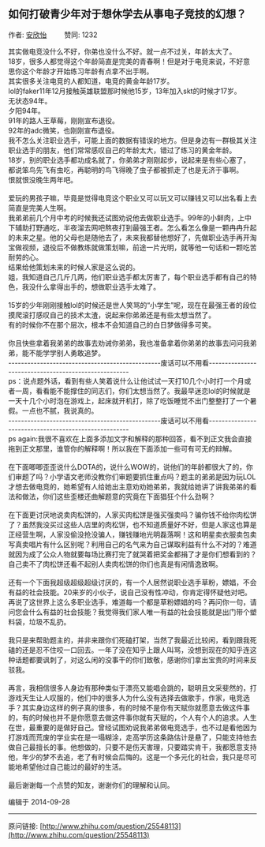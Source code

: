 ## 如何打破青少年对于想休学去从事电子竞技的幻想？

作者: [安欣怡](http://www.zhihu.com/people/an-xin-yi)&nbsp;&nbsp;&nbsp;&nbsp;&nbsp;&nbsp;&nbsp;&nbsp; 赞同: 1232


其实做电竞没什么不好，你弟也没什么不好。就一点不过关，年龄太大了。<br>18岁，很多人都觉得这个年龄简直是完美的青春啊！但是对于电竞来说，不好意思你这个年龄才开始练习年龄有点拿不出手啊。<br>其实很多关注电竞的人都知道，电竞的黄金年龄17岁。<br>lol的faker11年12月接触英雄联盟那时候他15岁，13年加入skt的时候才17岁。<br>无状态94年。<br>夕阳94年。<br>91年的路人王草莓，刚刚宣布退役。<br>92年的adc微笑，也刚刚宣布退役。<br>我不怎么关注职业选手，可能上面的数据有错误的地方。但是身边有一群极其关注职业选手的朋友，他们常常感叹自己的年龄太大，错过了练习的黄金年龄。<br>18岁，别的职业选手都功成名就了，你弟弟才刚刚起步，说起来是有些心塞了，都说笨鸟先飞有虫吃，再聪明的鸟飞得晚了虫子都被抓走了也是无济于事啊。<br>恨就恨没晚生两年吧。<br><br>爱玩的男孩子嘛，毕竟是觉得电竞这个职业又可以玩又可以赚钱又可以出名看上去简直是完美人生啊。<br>我弟弟前几个月中考的时候我还试图劝说他去做职业选手。99年的小鲜肉，上中下辅助打野通吃，半夜溜去网吧熬夜打到最强王者。怎么看怎么像是一颗冉冉升起的未来之星。他的父母也是随他去了，未来我都替他想好了，先做职业选手再开淘宝做视频，退役后不做教练就做策划嘛，前途一片光明，就等他一句话和一颗吃苦耐劳的心。<br>结果给他策划未来的时候人家是这么说的。<br>姐，我知道自己几斤几两，他们职业选手都太厉害了，每个职业选手都有自己的特色，我没什么拿得出手的，想做职业选手太难了。<br><br>15岁的少年刚刚接触lol的时候还是世人笑骂的“小学生”呢，现在在最强王者的段位摸爬滚打感叹自己的技术太渣，说起来你弟弟还是有些太想当然了。<br>有的时候你不在那个层次，根本不会知道自己的白日梦做得多可笑。<br><br>你且快些拿着我弟弟的故事去劝诫你弟弟，我也准备拿着你弟弟的故事去问问我弟弟，能不能学学别人勇敢追梦。<br>------------------------------------------------废话可以不用看-----------------------------------------------------<br>ps：说点题外话，看到有些人笑着说什么让他试试一天打10几个小时打一个月或者一周，看看能不能撑住的同志们，你们太想当然了。我最早迷恋lol的时候就是一天十几个小时泡在游戏上，起床就开机打，除了吃饭睡觉不出门整整打了一个暑假。一点也不腻，我说真的。<br>------------------------------------------------废话可以不用看----------------------------------------------------- <br>ps again:我很不喜欢在上面多添加文字和解释的那种回答，看不到正文我会直接拖到正文那里，谁管你的解释啊！所以我在下面添加一些可有可无的辩解。<br><br>在下面唧唧歪歪说什么DOTA的，说什么WOW的，说他们的年龄都很大了的，你们审题了吗？小学语文老师没教你们审题要抓住重点吗？题主的弟弟是因为玩LOL才想去做电竞的，她希望有人给她出主意劝劝她弟弟，我就给她讲了讲我弟弟的看法和做法，你们这些歪楼还曲解题意的究竟在下面猖狂个什么劲啊？<br><br>在下面更讨厌地说卖肉松饼的，人家买肉松饼是强买强卖吗？骗你钱不给你肉松饼了？虽然我没买过这些人店里的肉松饼，也不知道质量好不好，但是人家这也算是正经营生啊，人家没偷没抢没骗人，赚钱赚地光明磊落啊！这和明星卖衣服卖包卖写真卖唱片有什么区别呢？利用自己的名气来为自己谋取利益有什么不对的？难道就因为成了公众人物就要每场比赛打完了就哭着把奖金都捐了才是你们想看到的？自己卖不了肉松饼还看不起别人卖肉松饼的你们也真是有闲情逸致啊。<br><br>还有一个下面我超级超级超级讨厌的，有一个人居然说职业选手草粉，嫖娼，不会有益的社会技能。20来岁的小伙子，说自己没有性冲动，你肯定得怀疑他对吧。再说了这世界上这么多职业选手，难道每一个都是草粉嫖娼的吗？再问你一句，请问您会什么有益的社会技能？我觉得我们家人唯一有益的社会技能就是出门带个塑料袋，垃圾不乱扔。<br><br>我只是来帮助题主的，并非来跟你们死磕打架，当然了我最近比较闲，看到跟我死磕的还是忍不住咬一口回去。一年了没在知乎上跟人叫骂，没想到现在的知乎连这种话题都要讽刺了，对这么闲的没事干的你们致敬，感谢你们拿出宝贵的时间来反驳我。<br><br>再言，我相信很多人身边有那种类似于漂亮又能唱会跳的，聪明且文采斐然的，打游戏天生让人叹服的，他们中的很多人为什么没有选择去做歌手，作家，电竞选手？其实身边这样的例子真的很多，有的时候不是你有天赋你就愿意去做这件事的，有的时候也并不是你愿意去做这件事你就有天赋的，个人有个人的追求。人生在世，最重要的是做好自己。曾经试图劝说我弟弟做电竞选手，也不过是看他因为打游戏而荒废的学业实在是一塌糊涂，走高学历这条路估计是悬了，只能支持他去做自己最擅长的事。他想做的，只要不是伤天害理，只要踏实肯干，我都愿意支持他，年少的梦不去追，老了有时候会后悔的。这是一个多元化的社会，我只是尽可能地希望他过自己能过的最好的生活。<br><br>最后谢谢每一个点赞的知友，谢谢你们的理解和认同。



编辑于 2014-09-28



---
原问链接: [http://www.zhihu.com/question/25548113](http://www.zhihu.com/question/25548113)